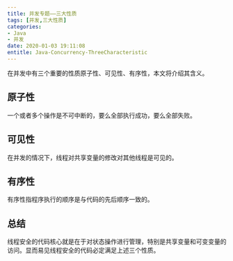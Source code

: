 ```yaml
---
title: 并发专题——三大性质
tags: [并发,三大性质]
categories:
- Java
- 并发
date: 2020-01-03 19:11:08
entitle: Java-Concurrency-ThreeCharacteristic
---
```


在并发中有三个重要的性质原子性、可见性、有序性，本文将介绍其含义。

<!--more-->

## 原子性

一个或者多个操作是不可中断的，要么全部执行成功，要么全部失败。

## 可见性

在并发的情况下，线程对共享变量的修改对其他线程是可见的。

## 有序性

有序性指程序执行的顺序是与代码的先后顺序一致的。

## 总结

线程安全的代码核心就是在于对状态操作进行管理，特别是共享变量和可变变量的访问。显而易见线程安全的代码必定满足上述三个性质。

